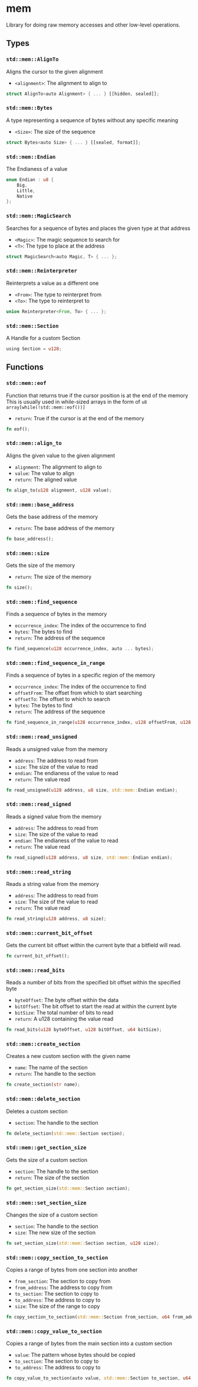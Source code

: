 # mem
Library for doing raw memory accesses and other low-level operations.


## Types

### `std::mem::AlignTo`

Aligns the cursor to the given alignment
- `<alignment>`: The alignment to align to

```rust
struct AlignTo<auto Alignment> { ... } [[hidden, sealed]];
```
### `std::mem::Bytes`

A type representing a sequence of bytes without any specific meaning
- `<Size>`: The size of the sequence

```rust
struct Bytes<auto Size> { ... } [[sealed, format]];
```
### `std::mem::Endian`

The Endianess of a value

```rust
enum Endian : u8 {
    Big,
    Little,
    Native
};
```
### `std::mem::MagicSearch`

Searches for a sequence of bytes and places the given type at that address
- `<Magic>`: The magic sequence to search for
- `<T>`: The type to place at the address

```rust
struct MagicSearch<auto Magic, T> { ... };
```
### `std::mem::Reinterpreter`

Reinterprets a value as a different one
- `<From>`: The type to reinterpret from
- `<To>`: The type to reinterpret to

```rust
union Reinterpreter<From, To> { ... };
```
### `std::mem::Section`

A Handle for a custom Section

```rust
using Section = u128;
```


## Functions

### `std::mem::eof`

Function that returns true if the cursor position is at the end of the memory
This is usually used in while-sized arrays in the form of `u8 array[while(!std::mem::eof())]`
- `return`: True if the cursor is at the end of the memory


```rust
fn eof();
```

### `std::mem::align_to`

Aligns the given value to the given alignment
- `alignment`: The alignment to align to
- `value`: The value to align
- `return`: The aligned value


```rust
fn align_to(u128 alignment, u128 value);
```

### `std::mem::base_address`

Gets the base address of the memory
- `return`: The base address of the memory


```rust
fn base_address();
```

### `std::mem::size`

Gets the size of the memory
- `return`: The size of the memory


```rust
fn size();
```

### `std::mem::find_sequence`

Finds a sequence of bytes in the memory
- `occurrence_index`: The index of the occurrence to find
- `bytes`: The bytes to find
- `return`: The address of the sequence


```rust
fn find_sequence(u128 occurrence_index, auto ... bytes);
```

### `std::mem::find_sequence_in_range`

Finds a sequence of bytes in a specific region of the memory
- `occurrence_index`: The index of the occurrence to find
- `offsetFrom`: The offset from which to start searching
- `offsetTo`: The offset to which to search
- `bytes`: The bytes to find
- `return`: The address of the sequence


```rust
fn find_sequence_in_range(u128 occurrence_index, u128 offsetFrom, u128 offsetTo, auto ... bytes);
```

### `std::mem::read_unsigned`

Reads a unsigned value from the memory
- `address`: The address to read from
- `size`: The size of the value to read
- `endian`: The endianess of the value to read
- `return`: The value read


```rust
fn read_unsigned(u128 address, u8 size, std::mem::Endian endian);
```

### `std::mem::read_signed`

Reads a signed value from the memory
- `address`: The address to read from
- `size`: The size of the value to read
- `endian`: The endianess of the value to read
- `return`: The value read


```rust
fn read_signed(u128 address, u8 size, std::mem::Endian endian);
```

### `std::mem::read_string`

Reads a string value from the memory
- `address`: The address to read from
- `size`: The size of the value to read
- `return`: The value read


```rust
fn read_string(u128 address, u8 size);
```

### `std::mem::current_bit_offset`

Gets the current bit offset within the current byte that a bitfield will read.


```rust
fn current_bit_offset();
```

### `std::mem::read_bits`

Reads a number of bits from the specified bit offset within the specified byte
- `byteOffset`: The byte offset within the data
- `bitOffset`: The bit offset to start the read at within the current byte
- `bitSize`: The total number of bits to read
- `return`: A u128 containing the value read


```rust
fn read_bits(u128 byteOffset, u128 bitOffset, u64 bitSize);
```

### `std::mem::create_section`

Creates a new custom section with the given name
- `name`: The name of the section
- `return`: The handle to the section


```rust
fn create_section(str name);
```

### `std::mem::delete_section`

Deletes a custom section
- `section`: The handle to the section


```rust
fn delete_section(std::mem::Section section);
```

### `std::mem::get_section_size`

Gets the size of a custom section
- `section`: The handle to the section
- `return`: The size of the section


```rust
fn get_section_size(std::mem::Section section);
```

### `std::mem::set_section_size`

Changes the size of a custom section
- `section`: The handle to the section
- `size`: The new size of the section


```rust
fn set_section_size(std::mem::Section section, u128 size);
```

### `std::mem::copy_section_to_section`

Copies a range of bytes from one section into another
- `from_section`: The section to copy from
- `from_address`: The address to copy from
- `to_section`: The section to copy to
- `to_address`: The address to copy to
- `size`: The size of the range to copy


```rust
fn copy_section_to_section(std::mem::Section from_section, u64 from_address, std::mem::Section to_section, u64 to_address, u64 size);
```

### `std::mem::copy_value_to_section`

Copies a range of bytes from the main section into a custom section
- `value`: The pattern whose bytes should be copied
- `to_section`: The section to copy to
- `to_address`: The address to copy to


```rust
fn copy_value_to_section(auto value, std::mem::Section to_section, u64 to_address);
```

